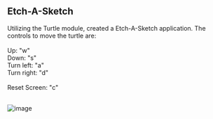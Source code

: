 <h2>Etch-A-Sketch</h2>


Utilizing the Turtle module, created a Etch-A-Sketch application. The controls to move the turtle are:
</br></br>
Up: "w"
</br>
Down: "s"
</br>
Turn left: "a"
</br>
Turn right: "d"
</br>
</br>
Reset Screen: "c"
</br></br>

<img src="https://i.imgur.com/ftoIkEB.png" alt="image"/>
